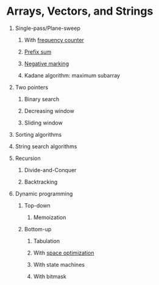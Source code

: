 # Arrays, Vectors, and Strings

1. Single-pass/Plane-sweep
   
   1. With [frequency counter](src/frequency_counter.cpp)

   2. [Prefix sum](src/prefix_sum.cpp)

   3. [Negative marking](src/negative_marking.cpp)

   4. Kadane algorithm: maximum subarray

2. Two pointers

   1. Binary search

   2. Decreasing window

   3. Sliding window

3. Sorting algorithms

4. String search algorithms

5. Recursion

   1. Divide-and-Conquer

   2. Backtracking

6. Dynamic programming

   1. Top-down

      1. Memoization

   2. Bottom-up
   
      1. Tabulation

      2. With [space optimization](src/dp_space_optimized.cpp)

      3. With state machines

      4. With bitmask
